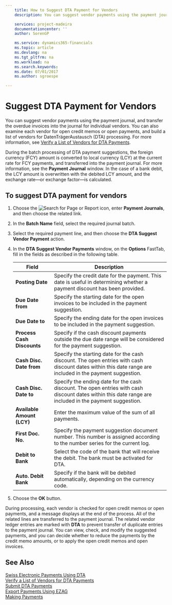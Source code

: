 ```yaml
---
    title: How to Suggest DTA Payment for Vendors
    description: You can suggest vendor payments using the payment journal, and transfer the overdue invoices into the journal for individual vendors. You can also examine each vendor for open credit memos or open payments, and build a list of vendors for DatenTrägerAustausch (DTA) processing.

    services: project-madeira 
    documentationcenter: ''
    author: SorenGP

    ms.service: dynamics365-financials
    ms.topic: article
    ms.devlang: na
    ms.tgt_pltfrm: na
    ms.workload: na
    ms.search.keywords:
    ms.date: 07/01/2017
    ms.author: sgroespe

---
```

# Suggest DTA Payment for Vendors
You can suggest vendor payments using the payment journal, and transfer the overdue invoices into the journal for individual vendors. You can also examine each vendor for open credit memos or open payments, and build a list of vendors for DatenTrägerAustausch (DTA) processing. For more information, see [Verify a List of Vendors for DTA Payments](how-to-verify-a-list-of-vendors-for-dta-payments.md).  

During the batch processing of DTA payment suggestions, the foreign currency (FCY) amount is converted to local currency (LCY) at the current rate for FCY payments, and transferred into the payment journal. For more information, see the **Payment Journal** window. In the case of a bank debit, the LCY amount is overwritten with the debited LCY amount, and the exchange rate—or exchange factor—is calculated.

## To suggest DTA payment for vendors  

1.  Choose the ![Search for Page or Report](../../media/ui-search/search_small.png "Search for Page or Report icon") icon, enter **Payment Journals**, and then choose the related link.  
2.  In the **Batch Name** field, select the required journal batch.  
3.  Select the required payment line, and then choose the **DTA Suggest Vendor Payment** action.  
4.  In the **DTA Suggest Vendor Payments** window, on the **Options** FastTab, fill in the fields as described in the following table.  

    |Field|Description|  
    |---------------------------------|---------------------------------------|  
    |**Posting Date**|Specify the credit date for the payment. This date is useful in determining whether a payment discount has been provided.|  
    |**Due Date from**|Specify the starting date for the open invoices to be included in the payment suggestion.|  
    |**Due Date to**|Specify the ending date for the open invoices to be included in the payment suggestion.|  
    |**Process Cash Discounts**|Specify if the cash discount payments outside the due date range will be considered for the payment suggestion.|  
    |**Cash Disc. Date from**|Specify the starting date for the cash discount. The open entries with cash discount dates within this date range are included in the payment suggestion.|  
    |**Cash Disc. Date to**|Specify the ending date for the cash discount. The open entries with cash discount dates within this date range are included in the payment suggestion.|  
    |**Available Amount (LCY)**|Enter the maximum value of the sum of all payments.|  
    |**First Doc. No.**|Specify the payment suggestion document number. This number is assigned according to the number series for the current log.|  
    |**Debit to Bank**|Select the code of the bank that will receive the debit. The bank must be activated for DTA.|  
    |**Auto. Debit Bank**|Specify if the bank will be debited automatically, depending on the currency code.|  

5.  Choose the **OK** button.  

During processing, each vendor is checked for open credit memos or open payments, and a message displays at the end of the process. All of the related lines are transferred to the payment journal. The related vendor ledger entries are marked with **DTA** to prevent transfer of duplicate entries to the payment journal. You can view, check, and modify the suggested payments, and you can decide whether to reduce the payments by the credit memo amounts, or to apply the open credit memos and open invoices.  

## See Also  
 [Swiss Electronic Payments Using DTA](swiss-electronic-payments-using-dta.md)   
 [Verify a List of Vendors for DTA Payments](how-to-verify-a-list-of-vendors-for-dta-payments.md)   
 [Submit DTA Payments](how-to-submit-dta-payments.md)   
 [Export Payments Using EZAG](how-to-export-payments-using-ezag.md)   
 [Making Payments](../../payables-make-payments.md)
